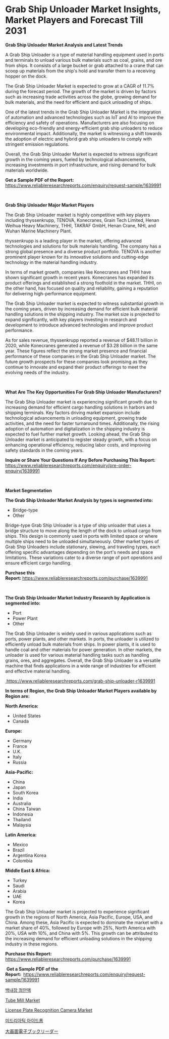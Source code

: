 <p><h1>Grab Ship Unloader Market Insights, Market Players and Forecast Till 2031</h1></p><p><strong>Grab Ship Unloader Market Analysis and Latest Trends</strong></p>
<p><p>A Grab Ship Unloader is a type of material handling equipment used in ports and terminals to unload various bulk materials such as coal, grains, and ore from ships. It consists of a large bucket or grab attached to a crane that can scoop up materials from the ship's hold and transfer them to a receiving hopper on the dock. </p><p>The Grab Ship Unloader Market is expected to grow at a CAGR of 11.7% during the forecast period. The growth of the market is driven by factors such as increasing trade activities across the globe, growing demand for bulk materials, and the need for efficient and quick unloading of ships. </p><p>One of the latest trends in the Grab Ship Unloader Market is the integration of automation and advanced technologies such as IoT and AI to improve the efficiency and safety of operations. Manufacturers are also focusing on developing eco-friendly and energy-efficient grab ship unloaders to reduce environmental impact. Additionally, the market is witnessing a shift towards the adoption of electric and hybrid grab ship unloaders to comply with stringent emission regulations. </p><p>Overall, the Grab Ship Unloader Market is expected to witness significant growth in the coming years, fueled by technological advancements, increasing investments in port infrastructure, and rising demand for bulk materials worldwide.</p></p>
<p><strong>Get a Sample PDF of the Report:&nbsp;</strong> <a href="https://www.reliableresearchreports.com/enquiry/request-sample/1639991">https://www.reliableresearchreports.com/enquiry/request-sample/1639991</a></p>
<p>&nbsp;</p>
<p><strong>Grab Ship Unloader Major Market Players</strong></p>
<p><p>The Grab Ship Unloader market is highly competitive with key players including thyssenkrupp, TENOVA, Konecranes, Grain Tech Limited, Henan Weihua Heavy Machinery, THHI, TAKRAF GmbH, Henan Crane, NHI, and Wuhan Marine Machinery Plant.</p><p>thyssenkrupp is a leading player in the market, offering advanced technologies and solutions for bulk materials handling. The company has a strong global presence and a diverse product portfolio. TENOVA is another prominent player known for its innovative solutions and cutting-edge technology in the material handling industry.</p><p>In terms of market growth, companies like Konecranes and THHI have shown significant growth in recent years. Konecranes has expanded its product offerings and established a strong foothold in the market. THHI, on the other hand, has focused on quality and reliability, gaining a reputation for delivering high-performance equipment.</p><p>The Grab Ship Unloader market is expected to witness substantial growth in the coming years, driven by increasing demand for efficient bulk material handling solutions in the shipping industry. The market size is projected to expand significantly, with key players investing in research and development to introduce advanced technologies and improve product performance.</p><p>As for sales revenue, thyssenkrupp reported a revenue of $48.11 billion in 2020, while Konecranes generated a revenue of $3.28 billion in the same year. These figures reflect the strong market presence and financial performance of these companies in the Grab Ship Unloader market. The future growth prospects for these companies look promising as they continue to innovate and expand their product offerings to meet the evolving needs of the industry.</p></p>
<p>&nbsp;</p>
<p><strong>What Are The Key Opportunities For Grab Ship Unloader Manufacturers?</strong></p>
<p><p>The Grab Ship Unloader market is experiencing significant growth due to increasing demand for efficient cargo handling solutions in harbors and shipping terminals. Key factors driving market expansion include technological advancements in unloading equipment, growing trade activities, and the need for faster turnaround times. Additionally, the rising adoption of automation and digitalization in the shipping industry is expected to fuel further market growth. Looking ahead, the Grab Ship Unloader market is anticipated to register steady growth, with a focus on enhancing operational efficiency, reducing labor costs, and improving safety standards in the coming years.</p></p>
<p><strong>Inquire or Share Your Questions If Any Before Purchasing This Report:</strong> <a href="https://www.reliableresearchreports.com/enquiry/pre-order-enquiry/1639991">https://www.reliableresearchreports.com/enquiry/pre-order-enquiry/1639991</a></p>
<p>&nbsp;</p>
<p><strong>Market Segmentation</strong></p>
<p><strong>The Grab Ship Unloader Market Analysis by types is segmented into:</strong></p>
<p><ul><li>Bridge-type</li><li>Other</li></ul></p>
<p><p>Bridge-type Grab Ship Unloader is a type of ship unloader that uses a bridge structure to move along the length of the dock to unload cargo from ships. This design is commonly used in ports with limited space or where multiple ships need to be unloaded simultaneously. Other market types of Grab Ship Unloaders include stationary, slewing, and traveling types, each offering specific advantages depending on the port's needs and space limitations. These variations cater to a diverse range of port operations and ensure efficient cargo handling.</p></p>
<p><strong>Purchase this Report:&nbsp;</strong><a href="https://www.reliableresearchreports.com/purchase/1639991">https://www.reliableresearchreports.com/purchase/1639991</a></p>
<p>&nbsp;</p>
<p><strong>The Grab Ship Unloader Market Industry Research by Application is segmented into:</strong></p>
<p><ul><li>Port</li><li>Power Plant</li><li>Other</li></ul></p>
<p><p>The Grab Ship Unloader is widely used in various applications such as ports, power plants, and other markets. In ports, the unloader is utilized to efficiently unload bulk materials from ships. In power plants, it is used to handle coal and other materials for power generation. In other markets, the unloader is used for various material handling tasks such as handling grains, ores, and aggregates. Overall, the Grab Ship Unloader is a versatile machine that finds applications in a wide range of industries for efficient and effective material handling.</p></p>
<p><a href="https://www.reliableresearchreports.com/grab-ship-unloader-r1639991">&nbsp;https://www.reliableresearchreports.com/grab-ship-unloader-r1639991</a></p>
<p><strong>In terms of Region, the Grab Ship Unloader Market Players available by Region are:</strong></p>
<p>
    <p> <strong> North America: </strong>
        <ul>
            <li>United States</li>
            <li>Canada</li>
        </ul>
        </p> 
    <p> <strong> Europe: </strong>
        <ul>
            <li>Germany</li>
            <li>France</li>
            <li>U.K.</li>
            <li>Italy</li>
            <li>Russia</li>
        </ul>
        </p> 
    <p> <strong> Asia-Pacific: </strong>
        <ul>
            <li>China</li>
            <li>Japan</li>
            <li>South Korea</li>
            <li>India</li>
            <li>Australia</li>
            <li>China Taiwan</li>
            <li>Indonesia</li>
            <li>Thailand</li>
            <li>Malaysia</li>
        </ul>
        </p> 
    <p> <strong> Latin America: </strong>
        <ul>
            <li>Mexico</li>
            <li>Brazil</li>
            <li>Argentina Korea</li>
            <li>Colombia</li>
        </ul>
        </p> 
    <p> <strong> Middle East & Africa: </strong>
        <ul>
            <li>Turkey</li>
            <li>Saudi</li>
            <li>Arabia</li>
            <li>UAE</li>
            <li>Korea</li>
        </ul>
    </p>
    </p>
<p><p>The Grab Ship Unloader market is projected to experience significant growth in the regions of North America, Asia Pacific, Europe, USA, and China. Among these, Asia Pacific is expected to dominate the market with a market share of 40%, followed by Europe with 25%, North America with 20%, USA with 10%, and China with 5%. This growth can be attributed to the increasing demand for efficient unloading solutions in the shipping industry in these regions.</p></p>
<p><strong>Purchase this Report: </strong><a href="https://www.reliableresearchreports.com/purchase/1639991">https://www.reliableresearchreports.com/purchase/1639991</a></p>
<p>&nbsp;<strong>Get a Sample PDF of the Report:&nbsp;&nbsp;</strong><a href="https://www.reliableresearchreports.com/enquiry/request-sample/1639991">https://www.reliableresearchreports.com/enquiry/request-sample/1639991</a></p>
<p><strong></strong></p>
<p><p><a href="https://github.com/valroy852/Market-Research-Report-List-1/blob/main/196613434590.md">백내장 점안액</a></p><p><a href="https://github.com/nathandecarvalho/Market-Research-Report-List-3/blob/main/tube-mill-market.md">Tube Mill Market</a></p><p><a href="https://github.com/kosella/Market-Research-Report-List-3/blob/main/license-plate-recognition-camera-market.md">License Plate Recognition Camera Market</a></p><p><a href="https://github.com/royErdmtyan906778/Market-Research-Report-List-1/blob/main/343585934589.md">미드리아틱 아이드롭</a></p><p><a href="https://github.com/mm14022023/Market-Research-Report-List-1/blob/main/497653538265.md">大画面電子ブックリーダー</a></p></p>